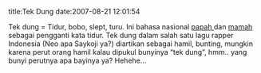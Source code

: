 title:Tek Dung
date:2007-08-21 12:01:54

Tek dung = Tidur, bobo, slept, turu.
Ini bahasa nasional
<a href="http://kecebongsoft.wordpress.com">
 papah
</a>
dan
<a href="http://chrisnanice.blogspot.com">
 mamah
</a>
sebagai pengganti kata tidur. Tek dung dalam salah satu lagu rapper Indonesia (Neo apa Saykoji ya?) diartikan sebagai hamil, bunting, mungkin karena perut orang hamil kalau dipukul bunyinya &#8220;tek dung&#8221;, hmm.. yang bunyi perutnya apa bayinya ya? Hehehe...
